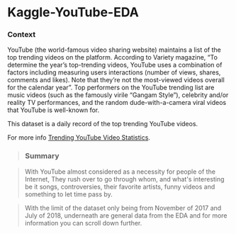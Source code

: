# Kaggle-YouTube-EDA

### Context

YouTube (the world-famous video sharing website) maintains a list of the top trending videos on the platform. According to Variety magazine, “To determine the year’s top-trending videos, YouTube uses a combination of factors including measuring users interactions (number of views, shares, comments and likes). Note that they’re not the most-viewed videos overall for the calendar year”. Top performers on the YouTube trending list are music videos (such as the famously virile “Gangam Style”), celebrity and/or reality TV performances, and the random dude-with-a-camera viral videos that YouTube is well-known for.

This dataset is a daily record of the top trending YouTube videos.

For more info [Trending YouTube Video Statistics](https://www.kaggle.com/datasnaek/youtube-new).

> ### Summary

> With YouTube almost considered as a necessity for people of the Internet, They rush over to go through whom, and what's interesting be it songs, controversies, their favorite artists, funny videos and something to let time pass by.

> With the limit of the dataset only being from November of 2017 and July of 2018, underneath are general data from the EDA and for more information you can scroll down further.

